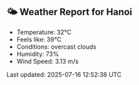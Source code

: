 <!-- WEATHER-START -->
## 🌤 Weather Report for Hanoi

- Temperature: 32°C
- Feels like: 39°C
- Conditions: overcast clouds
- Humidity: 73%
- Wind Speed: 3.13 m/s

Last updated: 2025-07-16 12:52:38 UTC
<!-- WEATHER-END -->
